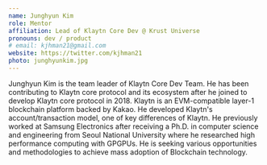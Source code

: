 ```yaml
---
name: Junghyun Kim
role: Mentor
affiliation: Lead of Klaytn Core Dev @ Krust Universe
pronouns: dev / product
# email: kjhman21@gmail.com
website: https://twitter.com/kjhman21
photo: junghyunkim.jpg
---
```


Junghyun Kim is the team leader of Klaytn Core Dev Team. He has been contributing to Klaytn core protocol and its ecosystem after he joined to develop Klaytn core protocol in 2018. Klaytn is an EVM-compatible layer-1 blockchain platform backed by Kakao. He developed Klaytn's account/transaction model, one of key differences of Klaytn. He previously worked at Samsung Electronics after receiving a Ph.D. in computer science and engineering from Seoul National University where he researched high performance computing with GPGPUs. He is seeking various opportunities and methodologies to achieve mass adoption of Blockchain technology.
